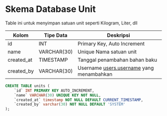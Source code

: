 # Skema Database Unit

Table ini untuk menyimpan satuan unit seperti Kilogram, Liter, dll

| Kolom         | Tipe Data     | Deskripsi                       |
|-------------  |---------------|---------------------------------|
| id            | INT           | Primary Key, Auto Increment     |
| name          | VARCHAR(30)   | Unique Nama satuan unit                 |
| created_at    | TIMESTAMP     | Tanggal penambahan bahan baku   |
| created_by    | VARCHAR(30)   | Username [users.username](01-user.md) yang menambahkan|


```sql
CREATE TABLE units (
    `id` INT PRIMARY KEY AUTO_INCREMENT,
    `name` VARCHAR(30) UNIQUE KEY NOT NULL,
    `created_at` timestamp NOT NULL DEFAULT CURRENT_TIMESTAMP,
    `created_by` varchar(30) NOT NULL DEFAULT 'SYSTEM'
);
```


